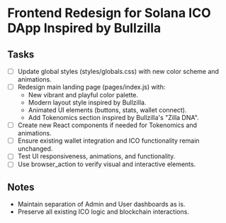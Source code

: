# Frontend Redesign for Solana ICO DApp Inspired by Bullzilla

## Tasks

- [ ] Update global styles (styles/globals.css) with new color scheme and animations.
- [ ] Redesign main landing page (pages/index.js) with:
  - New vibrant and playful color palette.
  - Modern layout style inspired by Bullzilla.
  - Animated UI elements (buttons, stats, wallet connect).
  - Add Tokenomics section inspired by Bullzilla's "Zilla DNA".
- [ ] Create new React components if needed for Tokenomics and animations.
- [ ] Ensure existing wallet integration and ICO functionality remain unchanged.
- [ ] Test UI responsiveness, animations, and functionality.
- [ ] Use browser_action to verify visual and interactive elements.

## Notes

- Maintain separation of Admin and User dashboards as is.
- Preserve all existing ICO logic and blockchain interactions.
